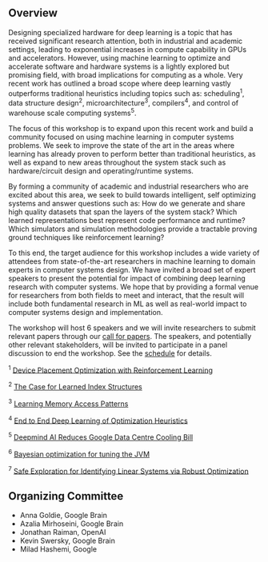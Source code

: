 ## Overview

Designing specialized hardware for deep learning is a topic that has received significant research attention, both in industrial and academic settings, leading to exponential increases in compute capability in GPUs and accelerators. However, using machine learning to optimize and accelerate software and hardware systems is a lightly explored but promising field, with broad implications for computing as a whole. Very recent work has outlined a broad scope where deep learning vastly outperforms traditional heuristics including topics such as: scheduling<sup>1</sup>, data structure design<sup>2</sup>, microarchitecture<sup>3</sup>, compilers<sup>4</sup>, and control of warehouse scale computing systems<sup>5</sup>.

The focus of this workshop is to expand upon this recent work and build a community focused on using machine learning in computer systems problems. We seek to improve the state of the art in the areas where learning has already proven to perform better than traditional heuristics, as well as expand to new areas throughout the system stack such as hardware/circuit design and operating/runtime systems.

By forming a community of academic and industrial researchers who are excited about this area, we seek to build towards intelligent, self optimizing systems and answer questions such as: How do we generate and share high quality datasets that span the layers of the system stack? Which learned representations best represent code performance and runtime? Which simulators and simulation methodologies provide a tractable proving ground techniques like reinforcement learning?

To this end, the target audience for this workshop includes a wide variety of attendees from state-of-the-art researchers in machine learning to domain experts in computer systems design. We have invited a broad set of expert speakers to present the potential for impact of combining deep learning research with computer systems. We hope that by providing a formal venue for researchers from both fields to meet and interact, that the result will include both fundamental research in ML as well as real-world impact to computer systems design and implementation.

The workshop will host 6 speakers and we will invite researchers to submit relevant papers through our [call for papers](/call_for_papers.html). The speakers, and potentially other relevant stakeholders, will be invited to participate in a panel discussion to end the workshop. See the [schedule](/schedule.html) for details.

<sup>1</sup> [Device Placement Optimization with Reinforcement Learning](https://arxiv.org/pdf/1706.04972.pdf)

<sup>2</sup> [The Case for Learned Index Structures](https://arxiv.org/abs/1712.01208)

<sup>3</sup> [Learning Memory Access Patterns](https://arxiv.org/pdf/1803.02329.pdf)

<sup>4</sup> [End to End Deep Learning of Optimization Heuristics](https://ieeexplore.ieee.org/document/8091247/?reload=true)

<sup>5</sup> [Deepmind AI Reduces Google Data Centre Cooling Bill](https://deepmind.com/blog/deepmind-ai-reduces-google-data-centre-cooling-bill-40/)

<sup>6</sup> [Bayesian optimization for tuning the JVM](https://www.youtube.com/watch?v=YhNl468S8CI)

<sup>7</sup> [Safe Exploration for Identifying Linear Systems via Robust Optimization](https://arxiv.org/abs/1711.11165)

## Organizing Committee

* Anna Goldie, Google Brain
* Azalia Mirhoseini, Google Brain
* Jonathan Raiman, OpenAI
* Kevin Swersky, Google Brain
* Milad Hashemi, Google
